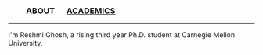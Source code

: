 
### &emsp;&emsp; ABOUT  &emsp; [ACADEMICS](./Academics.md) 

-------  



I'm Reshmi Ghosh, a rising third year Ph.D. student at Carnegie Mellon University. 


 
